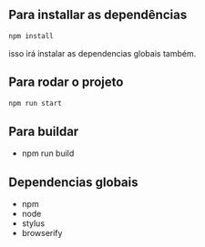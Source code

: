 ## Para installar as dependências
```js
npm install
```
isso irá instalar as dependencias globais também.

## Para rodar o projeto
```js
npm run start
```

## Para buildar
- npm run build

## Dependencias globais
- npm
- node
- stylus
- browserify